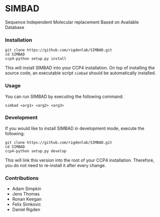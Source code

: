 # SIMBAD
Sequence Independent Molecular replacement Based on Available Database

### Installation

    git clone https://github.com/rigdenlab/SIMBAD.git
    cd SIMBAD
    ccp4-python setup.py install

This will install SIMBAD into your CCP4 installation. On top of installing the source code, an executable script ``simbad`` should be automatically installed.

### Usage

You can run SIMBAD by executing the following command:

    simbad <arg1> <arg2> <arg3>

### Development

If you would like to install SIMBAD in development mode, execute the following:

    git clone https://github.com/rigdenlab/SIMBAD.git
    cd SIMBAD
    ccp4-python setup.py develop

This will link this version into the root of your CCP4 installation. Therefore, you do not need to re-install it after every change.

### Contributions

- Adam Simpkin
- Jens Thomas
- Ronan Keegan
- Felix Simkovic
- Daniel Rigden
